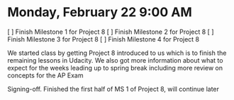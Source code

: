 # Monday, February 22 9:00 AM
[ ] Finish Milestone 1 for Project 8
[ ] Finish Milestone 2 for Project 8
[ ] Finish Milestone 3 for Project 8
[ ] Finish Milestone 4 for Project 8

We started class by getting Project 8 introduced to us which is to finish the remaining lessons in Udacity. We also got more information about what to expect for the weeks leading up to spring break including more review on concepts for the AP Exam

Signing-off. Finished the first half of MS 1 of Project 8, will continue later
